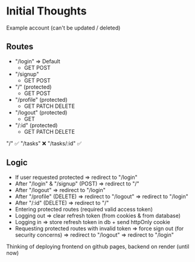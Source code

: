 # Initial Thoughts

Example account (can't be updated / deleted)

## Routes

- "/login" => Default
  - GET POST
- "/signup"
  - GET POST
- "/" (protected)
  - GET POST
- "/profile" (protected)
  - GET PATCH DELETE
- "/logout" (protected)
  - GET
- "/:id" (protected)
  - GET PATCH DELETE

"/" ✅
"/tasks" ❌
"/tasks/:id" ✅

## Logic

- If user requested protected => redirect to "/login"
- After "/login" & "/signup" (POST) => redirect to "/"
- After "/logout" => redirect to "/login"
- After "/profile" (DELETE) => redirect to "/logout" => redirect to "/login"
- After "/:id" (DELETE) => redirect to "/"
- Entering protected routes (required valid access token)
- Logging out => clear refresh token (from cookies & from database)
- Logging in => store refresh token in db + send httpOnly cookie
- Requesting protected routes with invalid token => force sign out (for security concerns) => redirect to "/logout" => redirect to "/login"

Thinking of deploying frontend on github pages, backend on render (until now)
